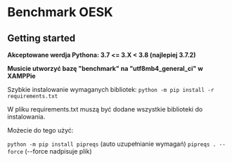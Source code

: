 # Benchmark OESK

## Getting started

**Akceptowane werdja Pythona: 3.7 <= 3.X < 3.8 (najlepiej 3.7.2)**

**Musicie utworzyć bazę "benchmark" na "utf8mb4_general_ci" w XAMPPie**

Szybkie instalowanie wymaganych bibliotek: `python -m pip install -r requirements.txt`

W pliku requirements.txt muszą być dodane wszystkie biblioteki do instalowania. 

Możecie do tego użyć:

`python -m pip install pipreqs` (auto uzupełnianie wymagań)
`pipreqs . --force` (--force nadpisuje plik)